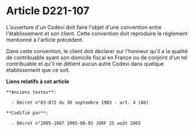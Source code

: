 # Article D221-107

L'ouverture d'un Codevi doit faire l'objet d'une convention entre l'établissement et son client. Cette convention doit
reproduire le règlement mentionné à l'article précédent.

Dans cette convention, le client doit déclarer sur l'honneur qu'il a la qualité de contribuable ayant son domicile fiscal en
France ou de conjoint d'un tel contribuable et qu'il ne détient aucun autre Codevi dans quelque établissement que ce soit.

**Liens relatifs à cet article**

	**Anciens textes**:

	  - Décret n°83-872 du 30 septembre 1983 - art. 4 (Ab)

	**Codifié par**:

	  - Décret n°2005-1007 2005-08-02 JORF 25 août 2005
